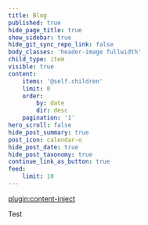 ```yaml
---
title: Blog
published: true
hide_page_title: true
show_sidebar: true
hide_git_sync_repo_link: false
body_classes: 'header-image fullwidth'
child_type: item
visible: true
content:
    items: '@self.children'
    limit: 0
    order:
        by: date
        dir: desc
    pagination: '1'
hero_scroll: false
hide_post_summary: true
post_icon: calendar-o
hide_post_date: true
hide_post_taxonomy: true
continue_link_as_button: true
feed:
    limit: 10
---
```


[plugin:content-inject](_important-reminders)

Test